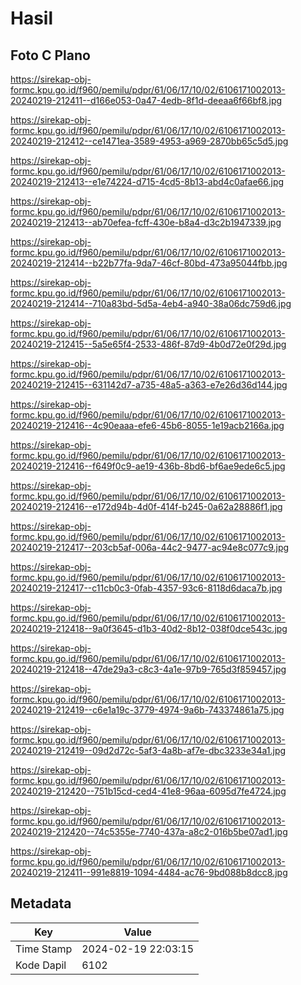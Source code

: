 # Hasil

## Foto C Plano

https://sirekap-obj-formc.kpu.go.id/f960/pemilu/pdpr/61/06/17/10/02/6106171002013-20240219-212411--d166e053-0a47-4edb-8f1d-deeaa6f66bf8.jpg

https://sirekap-obj-formc.kpu.go.id/f960/pemilu/pdpr/61/06/17/10/02/6106171002013-20240219-212412--ce1471ea-3589-4953-a969-2870bb65c5d5.jpg

https://sirekap-obj-formc.kpu.go.id/f960/pemilu/pdpr/61/06/17/10/02/6106171002013-20240219-212413--e1e74224-d715-4cd5-8b13-abd4c0afae66.jpg

https://sirekap-obj-formc.kpu.go.id/f960/pemilu/pdpr/61/06/17/10/02/6106171002013-20240219-212413--ab70efea-fcff-430e-b8a4-d3c2b1947339.jpg

https://sirekap-obj-formc.kpu.go.id/f960/pemilu/pdpr/61/06/17/10/02/6106171002013-20240219-212414--b22b77fa-9da7-46cf-80bd-473a95044fbb.jpg

https://sirekap-obj-formc.kpu.go.id/f960/pemilu/pdpr/61/06/17/10/02/6106171002013-20240219-212414--710a83bd-5d5a-4eb4-a940-38a06dc759d6.jpg

https://sirekap-obj-formc.kpu.go.id/f960/pemilu/pdpr/61/06/17/10/02/6106171002013-20240219-212415--5a5e65f4-2533-486f-87d9-4b0d72e0f29d.jpg

https://sirekap-obj-formc.kpu.go.id/f960/pemilu/pdpr/61/06/17/10/02/6106171002013-20240219-212415--631142d7-a735-48a5-a363-e7e26d36d144.jpg

https://sirekap-obj-formc.kpu.go.id/f960/pemilu/pdpr/61/06/17/10/02/6106171002013-20240219-212416--4c90eaaa-efe6-45b6-8055-1e19acb2166a.jpg

https://sirekap-obj-formc.kpu.go.id/f960/pemilu/pdpr/61/06/17/10/02/6106171002013-20240219-212416--f649f0c9-ae19-436b-8bd6-bf6ae9ede6c5.jpg

https://sirekap-obj-formc.kpu.go.id/f960/pemilu/pdpr/61/06/17/10/02/6106171002013-20240219-212416--e172d94b-4d0f-414f-b245-0a62a28886f1.jpg

https://sirekap-obj-formc.kpu.go.id/f960/pemilu/pdpr/61/06/17/10/02/6106171002013-20240219-212417--203cb5af-006a-44c2-9477-ac94e8c077c9.jpg

https://sirekap-obj-formc.kpu.go.id/f960/pemilu/pdpr/61/06/17/10/02/6106171002013-20240219-212417--c11cb0c3-0fab-4357-93c6-8118d6daca7b.jpg

https://sirekap-obj-formc.kpu.go.id/f960/pemilu/pdpr/61/06/17/10/02/6106171002013-20240219-212418--9a0f3645-d1b3-40d2-8b12-038f0dce543c.jpg

https://sirekap-obj-formc.kpu.go.id/f960/pemilu/pdpr/61/06/17/10/02/6106171002013-20240219-212418--47de29a3-c8c3-4a1e-97b9-765d3f859457.jpg

https://sirekap-obj-formc.kpu.go.id/f960/pemilu/pdpr/61/06/17/10/02/6106171002013-20240219-212419--c6e1a19c-3779-4974-9a6b-743374861a75.jpg

https://sirekap-obj-formc.kpu.go.id/f960/pemilu/pdpr/61/06/17/10/02/6106171002013-20240219-212419--09d2d72c-5af3-4a8b-af7e-dbc3233e34a1.jpg

https://sirekap-obj-formc.kpu.go.id/f960/pemilu/pdpr/61/06/17/10/02/6106171002013-20240219-212420--751b15cd-ced4-41e8-96aa-6095d7fe4724.jpg

https://sirekap-obj-formc.kpu.go.id/f960/pemilu/pdpr/61/06/17/10/02/6106171002013-20240219-212420--74c5355e-7740-437a-a8c2-016b5be07ad1.jpg

https://sirekap-obj-formc.kpu.go.id/f960/pemilu/pdpr/61/06/17/10/02/6106171002013-20240219-212411--991e8819-1094-4484-ac76-9bd088b8dcc8.jpg


## Metadata

| Key        | Value               |
| ---------- | ------------------- |
| Time Stamp | 2024-02-19 22:03:15 |
| Kode Dapil | 6102                |



